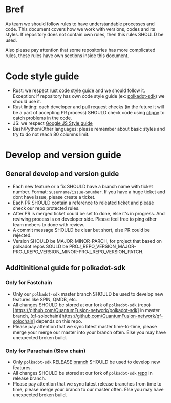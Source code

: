 # Bref
As team we should follow rules to have understandable processes and code. This document covers how we work with versions, codes and its styles. If repository does not contain own rules, then this rules SHOULD be used.

Also please pay attention that some repositories has more complicated rules, these rules have own sections inside this document.

# Code style guide

- Rust: we respect [rust code style guide](https://doc.rust-lang.org/nightly/style-guide/) and we should follow it. Exception: if repository has own code style guide (ex: [polkadot-sdk](https://github.com/paritytech/substrate/blob/master/docs/STYLE_GUIDE.md)) we should use it.
- Rust linting: each developer and pull request checks (in the future it will be a part of accepting PR process) SHOULD check code using [clippy](https://doc.rust-lang.org/clippy/index.html) to catch problems in the code.
- JS: we respect [Google JS Style guide](https://google.github.io/styleguide/jsguide.html)
- Bash/Python/Other languages: please remember about basic styles and try to do not reach 80 columns limit.

# Develop and version guide

## General develop and version guide
- Each new feature or a fix SHOULD have a branch name with ticket number. Format: `$username/issue-$number`. If you have a huge ticket and dont have issue, please create a ticket.
- Each PR SHOULD contain a reference to releated ticket and please check our repo protected rules.
- After PR is merged ticket could be set to done, else it's in progress. And reviwing process is on developer side. Please feel free to ping other team mebers to done with review.
- A commit message SHOULD be clear but short, else PR could be rejected.
- Version SHOULD be MAJOR-MINOR-PARCH, for project that based on polkadot repos SOULD be PROJ_REPO_VERSION_MAJOR-PROJ_REPO_VERSION_MINOR-PROJ_REPO_VERSION_PATCH.

## Additinitional guide for polkadot-sdk

### Only for Fastchain
- Only our `polkadot-sdk` master branch SHOULD be used to develop new features like SPIN, QMDB, etc.
- All changes SHOULD be stored at our fork of `polkadot-sdk` (repo)[https://github.com/QuantumFusion-network/polkadot-sdk] in master branch, (qf-solochain)[https://github.com/QuantumFusion-network/qf-solochain] depends on this repo.
- Please pay attention that we sync latest master time-to-time, please merge your merge our master into your branch often. Else you may have unexpected broken build.

### Only for Parachain (Slow chain)
- Only `polkadot-sdk` RELEASE [branch](https://github.com/paritytech/polkadot-sdk/releases) SHOULD be used to develop new features.
- All changes SHOULD be stored at our fork of `polkadot-sdk` [repo](https://github.com/QuantumFusion-network/polkadot-sdk) in release branch.
- Please pay attention that we sync latest release branches from time to time, please merge your branch to our master often. Else you may have unexpected broken build.
